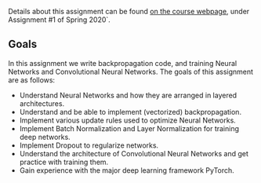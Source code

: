 Details about this assignment can be found [on the course webpage](http://cs231n.github.io/), under Assignment #1 of Spring 2020`.

## Goals

In this assignment we write backpropagation code, and training Neural Networks and Convolutional Neural Networks. The goals of this assignment are as follows:

* Understand Neural Networks and how they are arranged in layered architectures.
* Understand and be able to implement (vectorized) backpropagation.
* Implement various update rules used to optimize Neural Networks.
* Implement Batch Normalization and Layer Normalization for training deep networks.
* Implement Dropout to regularize networks.
* Understand the architecture of Convolutional Neural Networks and get practice with training them.
* Gain experience with the major deep learning framework PyTorch.